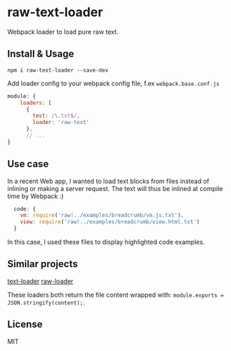 # raw-text-loader
Webpack loader to load pure raw text.

## Install & Usage

`npm i raw-text-loader --save-dev`

Add loader config to your webpack config file, f.ex `webpack.base.conf.js`

```js
module: {
    loaders: [
      {
        test: /\.txt$/,
        loader: 'raw-text'
      },
      // ...
}
```

## Use case

In a recent Web app, I wanted to load text blocks from files instead of inlining or making a server request. The text will thus be inlined at compile time by Webpack :)

```js
  code: {
    vm: require('raw!../examples/breadcrumb/vm.js.txt'),
    view: require('raw!../examples/breadcrumb/view.html.txt')
  }
```

In this case, I used these files to display highlighted code examples.

## Similar projects

[text-loader](https://www.npmjs.com/package/text-loader)
[raw-loader](https://github.com/webpack/raw-loader)

These loaders both return the file content wrapped with: `module.exports = JSON.stringify(content);`.

## License

MIT